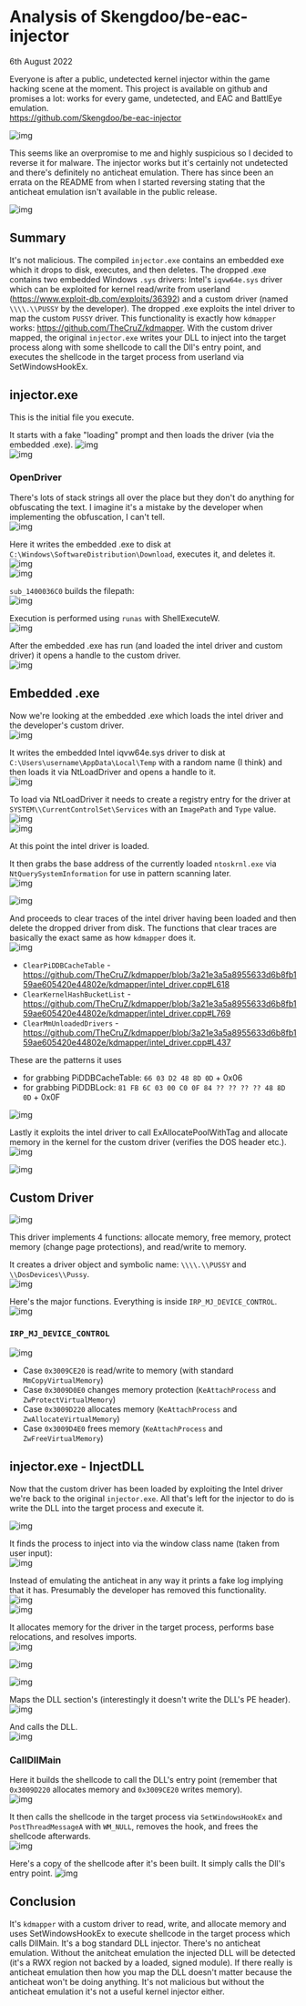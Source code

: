 # Analysis of Skengdoo/be-eac-injector
6th August 2022

Everyone is after a public, undetected kernel injector within the game hacking scene at the moment. This project is available on github and promises a lot: works for every game, undetected, and EAC and BattlEye emulation.  
https://github.com/Skengdoo/be-eac-injector

![img](img/github_page.png)

This seems like an overpromise to me and highly suspicious so I decided to reverse it for malware. The injector works but it's certainly not undetected and there's definitely no anticheat emulation. There has since been an errata on the README from when I started reversing stating that the anticheat emulation isn't available in the public release.

![img](img/readme_errata.png)

## Summary
It's not malicious. The compiled `injector.exe` contains an embedded exe which it drops to disk, executes, and then deletes. The dropped .exe contains two embedded Windows `.sys` drivers: Intel's `iqvw64e.sys` driver which can be exploited for kernel read/write from userland (https://www.exploit-db.com/exploits/36392) and a custom driver (named `\\\\.\\PUSSY` by the developer). The dropped .exe exploits the intel driver to map the custom `PUSSY` driver. This functionality is exactly how `kdmapper` works: https://github.com/TheCruZ/kdmapper. With the custom driver mapped, the original `injector.exe` writes your DLL to inject into the target process along with some shellcode to call the Dll's entry point, and executes the shellcode in the target process from userland via SetWindowsHookEx.

## injector.exe
This is the initial file you execute.

It starts with a fake "loading" prompt and then loads the driver (via the embedded .exe). 
![img](img/bogus_loading.png)  
![img](img/open_driver.png)  

### OpenDriver
There's lots of stack strings all over the place but they don't do anything for obfuscating the text. I imagine it's a mistake by the developer when implementing the obfuscation, I can't tell.  
![img](img/stackstrings.png)  

Here it writes the embedded .exe to disk at `C:\Windows\SoftwareDistribution\Download`, executes it, and deletes it.  
![img](img/write_and_exec_embedded_exe.png)  
![img](img/write_embedded_exe_to_disk.png)  

`sub_1400036C0` builds the filepath:  
![img](img/exe_filepath.png)  

Execution is performed using `runas` with ShellExecuteW.  
![img](img/runas_execution.png)  

After the embedded .exe has run (and loaded the intel driver and custom driver) it opens a handle to the custom driver.  
![img](img/open_pussy_driver.png)  

## Embedded .exe
Now we're looking at the embedded .exe which loads the intel driver and the developer's custom driver.  
![img](img/embedded_exe_main.png)  

It writes the embedded Intel iqvw64e.sys driver to disk at `C:\Users\username\AppData\Local\Temp` with a random name (I think) and then loads it via NtLoadDriver and opens a handle to it.  
![img](img/write_iqvw64e_to_disk_and_load.png)  

To load via NtLoadDriver it needs to create a registry entry for the driver at `SYSTEM\\CurrentControlSet\Services` with an `ImagePath` and `Type` value.  
![img](img/create_registry_entry.png)  
![img](img/registry_entry.png)  

At this point the intel driver is loaded.

It then grabs the base address of the currently loaded `ntoskrnl.exe` via `NtQuerySystemInformation` for use in pattern scanning later.  
![img](img/grab_ntoskrnl_base.png)  

![img](img/loop_modules.png)  

And proceeds to clear traces of the intel driver having been loaded and then delete the dropped driver from disk. The functions that clear traces are basically the exact same as how `kdmapper` does it.  
![img](img/clear_traces.png)  

- `ClearPiDDBCacheTable` - https://github.com/TheCruZ/kdmapper/blob/3a21e3a5a8955633d6b8fb159ae605420e44802e/kdmapper/intel_driver.cpp#L618
- `ClearKernelHashBucketList` - https://github.com/TheCruZ/kdmapper/blob/3a21e3a5a8955633d6b8fb159ae605420e44802e/kdmapper/intel_driver.cpp#L769
- `ClearMmUnloadedDrivers` - https://github.com/TheCruZ/kdmapper/blob/3a21e3a5a8955633d6b8fb159ae605420e44802e/kdmapper/intel_driver.cpp#L437

These are the patterns it uses
- for grabbing PiDDBCacheTable: `66 03 D2 48 8D 0D` + 0x06
- for grabbing PiDDBLock: `81 FB 6C 03 00 C0 0F 84 ?? ?? ?? ?? 48 8D 0D` + 0x0F

![img](img/piddb_resolve.png)  

Lastly it exploits the intel driver to call ExAllocatePoolWithTag and allocate memory in the kernel for the custom driver (verifies the DOS header etc.).  
![img](img/alloc_kernel_mem_for_driver_0.png)  

![img](img/alloc_kernel_mem_for_driver.png)  

## Custom Driver
![img](img/pussy_DriverInit.png)  

This driver implements 4 functions: allocate memory, free memory, protect memory (change page protections), and read/write to memory.

It creates a driver object and symbolic name: `\\\\.\\PUSSY` and `\\DosDevices\\Pussy`.  
![img](img/device_symboliclink.png)  

Here's the major functions. Everything is inside `IRP_MJ_DEVICE_CONTROL`.  
![img](img/majorfunctions.png)  

### `IRP_MJ_DEVICE_CONTROL`
![img](img/mj_device_control_switch.png)  

- Case `0x3009CE20` is read/write to memory (with standard `MmCopyVirtualMemory`)
- Case `0x3009D0E0` changes memory protection (`KeAttachProcess` and `ZwProtectVirtualMemory`)
- Case `0x3009D220` allocates memory (`KeAttachProcess` and `ZwAllocateVirtualMemory`)
- Case `0x3009D4E0` frees memory (`KeAttachProcess` and `ZwFreeVirtualMemory`)

## injector.exe - InjectDLL
Now that the custom driver has been loaded by exploiting the Intel driver we're back to the original `injector.exe`. All that's left for the injector to do is write the DLL into the target process and execute it.

![img](img/injectdll.png)  

It finds the process to inject into via the window class name (taken from user input):  
![img](img/findwindow.png)  

Instead of emulating the anticheat in any way it prints a fake log implying that it has. Presumably the developer has removed this functionality.  
![img](img/emu_1.png)  
![img](img/emu_2.png)  

It allocates memory for the driver in the target process, performs base relocations, and resolves imports.  
![img](img/allocmem.png)  

![img](img/baserelocations.png)  

![img](img/resolveimports.png)  

Maps the DLL section's (interestingly it doesn't write the DLL's PE header).  
![img](img/map_sections.png)  

And calls the DLL.  
![img](img/calldll.png)  

### CallDllMain
Here it builds the shellcode to call the DLL's entry point (remember that `0x3009D220` allocates memory and `0x3009CE20` writes memory).  
![img](img/build_shellcode.png)  

It then calls the shellcode in the target process via `SetWindowsHookEx` and `PostThreadMessageA` with `WM_NULL`, removes the hook, and frees the shellcode afterwards.  
![img](img/exec_shellcode.png)  

Here's a copy of the shellcode after it's been built. It simply calls the Dll's entry point.
![img](img/shellcode.png)  

## Conclusion
It's `kdmapper` with a custom driver to read, write, and allocate memory and uses SetWindowsHookEx to execute shellcode in the target process which calls DllMain. It's a bog standard DLL injector. There's no anticheat emulation. Without the anitcheat emulation the injected DLL will be detected (it's a RWX region not backed by a loaded, signed module). If there really is anticheat emulation then how you map the DLL doesn't matter because the anticheat won't be doing anything. It's not malicious but without the anticheat emulation it's not a useful kernel injector either.